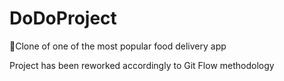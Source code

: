 # DoDoProject
🍕Clone of one of the most popular food delivery app

Project has been reworked accordingly to Git Flow methodology
